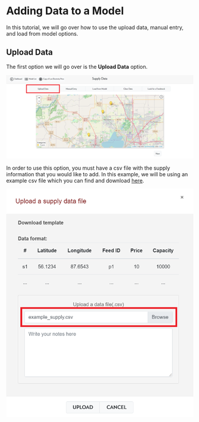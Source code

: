 <h1>Adding Data to a Model</h1>

<p>
    In this tutorial, we will go over how to use the upload data, manual entry, and load from model options. 
</p>

<h2>Upload Data</h2>

<p>
    The first option we will go over is the <b>Upload Data</b> option. 
</p>

<img src="Pictures\Dashboard_tutorials\input_data\upload_data.png">

<p>
    In order to use this option, you must have a csv file with the supply information that you would like to add. In this example, we will be using an example csv file which you can find and download 
<a href="https://github.com/mshen42/ADAM_Documentation/tree/main/Downloadable_content/Example">here</a>.
</p>

<img src="Pictures\Dashboard_tutorials\input_data\upload_file.png">